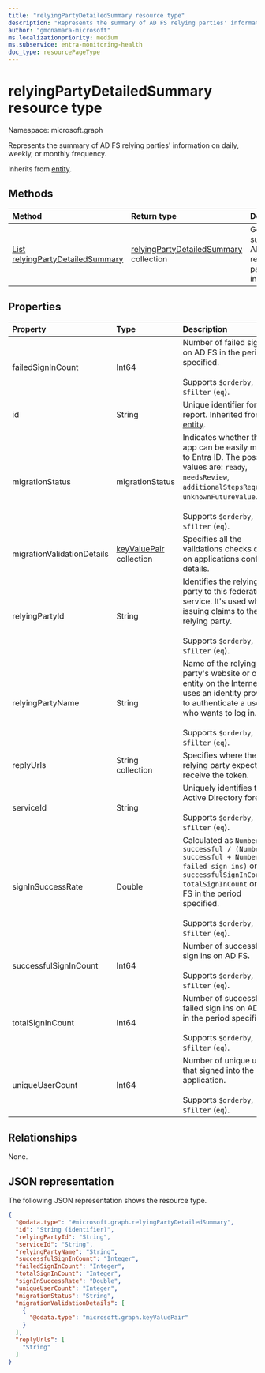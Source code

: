 ```yaml
---
title: "relyingPartyDetailedSummary resource type"
description: "Represents the summary of AD FS relying parties' information on daily, weekly, or monthly frequency."
author: "gmcnamara-microsoft"
ms.localizationpriority: medium
ms.subservice: entra-monitoring-health
doc_type: resourcePageType
---
```


# relyingPartyDetailedSummary resource type

Namespace: microsoft.graph

Represents the summary of AD FS relying parties' information on daily, weekly, or monthly frequency.


Inherits from [entity](../resources/entity.md).

## Methods
|Method|Return type|Description|
|:---|:---|:---|
|[List relyingPartyDetailedSummary](../api/reportroot-getrelyingpartydetailedsummary.md)|  [relyingPartyDetailedSummary](../resources/relyingpartydetailedsummary.md) collection|Get a summary of AD FS relying parties information.|

## Properties

|Property|Type|Description|
|:---|:---|:---|
|failedSignInCount|Int64|Number of failed sign ins on AD FS in the period specified.<br/><br/> Supports `$orderby`, `$filter` (`eq`).|
|id|String|Unique identifier for the report. Inherited from [entity](../resources/entity.md).|
|migrationStatus|migrationStatus|Indicates whether the app can be easily moved to Entra ID. The possible values are: `ready`, `needsReview`, `additionalStepsRequired`, `unknownFutureValue`.<br/><br/> Supports `$orderby`, `$filter` (`eq`).|
|migrationValidationDetails|[keyValuePair](../resources/keyvaluepair.md) collection|Specifies all the validations checks done on applications config details.|
|relyingPartyId|String|Identifies the relying party to this federation service. It's used when issuing claims to the relying party.<br/><br/> Supports `$orderby`, `$filter` (`eq`).|
|relyingPartyName|String|Name of the relying party's website or other entity on the Internet that uses an identity provider to authenticate a user who wants to log in.<br/><br/> Supports `$orderby`, `$filter` (`eq`).|
|replyUrls|String collection|Specifies where the relying party expects to receive the token.|
|serviceId|String|Uniquely identifies the Active Directory forest.<br/><br/> Supports `$orderby`, `$filter` (`eq`).|
|signInSuccessRate|Double|Calculated as `Number of successful / (Number of successful + Number of failed sign ins)` or `successfulSignInCount / totalSignInCount` on AD FS in the period specified.<br/><br/> Supports `$orderby`, `$filter` (`eq`).|
|successfulSignInCount|Int64|Number of successful sign ins on AD FS.<br/><br/> Supports `$orderby`, `$filter` (`eq`).|
|totalSignInCount|Int64|Number of successful + failed sign ins on AD FS in the period specified.<br/><br/> Supports `$orderby`, `$filter` (`eq`).|
|uniqueUserCount|Int64|Number of unique users that signed into the application.<br/><br/> Supports `$orderby`, `$filter` (`eq`).|


## Relationships
None.

## JSON representation
The following JSON representation shows the resource type.
<!-- {
  "blockType": "resource",
  "keyProperty": "id",
  "@odata.type": "microsoft.graph.relyingPartyDetailedSummary",
  "baseType": "microsoft.graph.entity",
  "openType": false
}
-->
``` json
{
  "@odata.type": "#microsoft.graph.relyingPartyDetailedSummary",
  "id": "String (identifier)",
  "relyingPartyId": "String",
  "serviceId": "String",
  "relyingPartyName": "String",
  "successfulSignInCount": "Integer",
  "failedSignInCount": "Integer",
  "totalSignInCount": "Integer",
  "signInSuccessRate": "Double",
  "uniqueUserCount": "Integer",
  "migrationStatus": "String",
  "migrationValidationDetails": [
    {
      "@odata.type": "microsoft.graph.keyValuePair"
    }
  ],
  "replyUrls": [
    "String"
  ]
}
```

